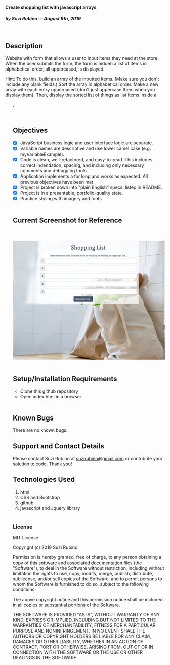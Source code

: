 
#### Create shopping list with javascript arrays
#### _**by Suzi Rubino — August 9th, 2019**_
<br>

## Description
Website with form that allows a user to input items they need at the store.
When the user submits the form, the form is hidden a list of items in alphabetical order, all uppercased, is displayed.

Hint: To do this, build an array of the inputted items. (Make sure you don't include any blank fields.) Sort the array in alphabetical order. Make a new array with each entry uppercased (don't just uppercase them when you display them). Then, display the sorted list of things as list items inside a <ul>.

<br>

## Objectives
- [x] JavaScript business logic and user interface logic are separate.
- [x] Variable names are descriptive and use lower camel case (e.g. myVariableExample).
- [x] Code is clean, well-refactored, and easy-to-read. This includes correct indendation, spacing, and including only necessary comments and debugging tools.
- [x] Application implements a for loop and works as expected.
All previous objectives have been met.
- [x] Project is broken down into "plain English" specs, listed in README.
- [x] Project is in a presentable, portfolio-quality state.
- [x] Practice styling with imagery and fonts

<br>

## Current Screenshot for Reference
<br>

![alt text](https://raw.githubusercontent.com/rerun1/shoppingList/master/img/screenShot8-10-19.png)
<br>
<br>

## Setup/Installation Requirements
* Clone this github repository
* Open index.html in a browser
<br>

## Known Bugs
 There are no known bugs.
 <br>

## Support and Contact Details
Please contact Suzi Rubino at suzirubino@gmail.com or contribute your solution to code. Thank you!
<br>

## Technologies Used
1. html
2. CSS and Bootstrap
3. github
4. javascript and Jquery library

<br>

### License
MIT License

Copyright (c) 2019 Suzi Rubino

Permission is hereby granted, free of charge, to any person obtaining a copy
of this software and associated documentation files (the "Software"), to deal
in the Software without restriction, including without limitation the rights
to use, copy, modify, merge, publish, distribute, sublicense, and/or sell
copies of the Software, and to permit persons to whom the Software is
furnished to do so, subject to the following conditions:

The above copyright notice and this permission notice shall be included in all
copies or substantial portions of the Software.

THE SOFTWARE IS PROVIDED "AS IS", WITHOUT WARRANTY OF ANY KIND, EXPRESS OR
IMPLIED, INCLUDING BUT NOT LIMITED TO THE WARRANTIES OF MERCHANTABILITY,
FITNESS FOR A PARTICULAR PURPOSE AND NONINFRINGEMENT. IN NO EVENT SHALL THE
AUTHORS OR COPYRIGHT HOLDERS BE LIABLE FOR ANY CLAIM, DAMAGES OR OTHER
LIABILITY, WHETHER IN AN ACTION OF CONTRACT, TORT OR OTHERWISE, ARISING FROM,
OUT OF OR IN CONNECTION WITH THE SOFTWARE OR THE USE OR OTHER DEALINGS IN THE
SOFTWARE.
